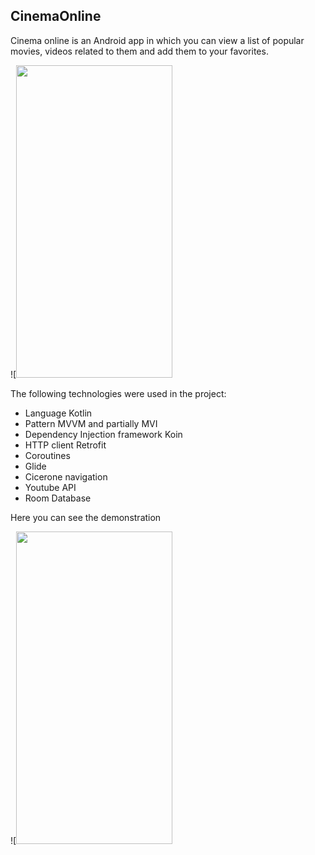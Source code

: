 ## CinemaOnline

Cinema online is an Android app in which you can view a list of popular movies, videos related to them and add them to your favorites.

![<img src= "https://user-images.githubusercontent.com/63706259/168886888-32b03809-9a16-440f-a25d-89a2badb3964.png" width="250" height="500" />

The following technologies were used in the project:

- Language Kotlin
- Pattern MVVM and partially MVI 
- Dependency Injection framework Koin
- HTTP client Retrofit
- Coroutines
- Glide
- Cicerone navigation
- Youtube API
- Room Database

Here you can see the demonstration

![<img src="https://github.com/dggorbachev/CinemaOnline/blob/master/Demo/demo.gif" width="250" height="500" />
